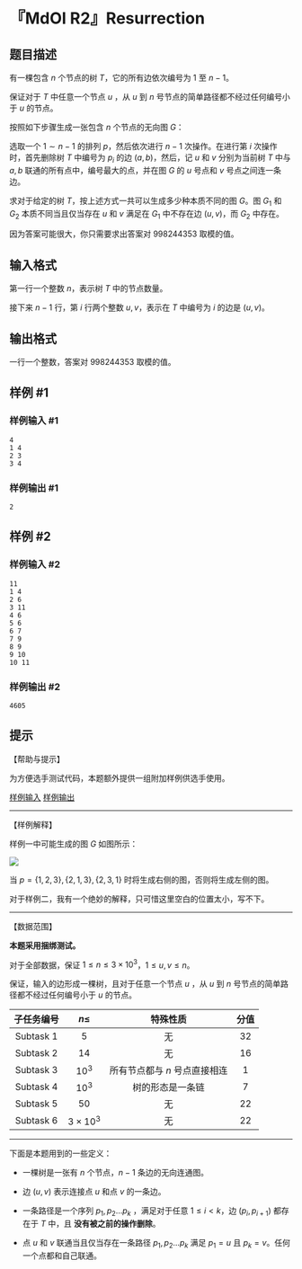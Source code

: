 # 『MdOI R2』Resurrection

## 题目描述

有一棵包含 $n$ 个节点的树 $T$，它的所有边依次编号为 $1$ 至 $n-1$。

保证对于 $T$ 中任意一个节点 $u$ ，从 $u$ 到 $n$ 号节点的简单路径都不经过任何编号小于 $u$ 的节点。

按照如下步骤生成一张包含 $n$ 个节点的无向图 $G$：

选取一个 $1 \sim n-1$ 的排列 $p$，然后依次进行 $n-1$ 次操作。在进行第 $i$ 次操作时，首先删除树 $T$ 中编号为 $p_i$ 的边 $(a,b)$，然后，记 $u$ 和 $v$ 分别为当前树 $T$ 中与 $a,b$ 联通的所有点中，编号最大的点，并在图 $G$ 的 $u$ 号点和 $v$ 号点之间连一条边。

求对于给定的树 $T$，按上述方式一共可以生成多少种本质不同的图 $G$。图 $G_1$ 和 $G_2$ 本质不同当且仅当存在 $u$ 和 $v$ 满足在 $G_1$ 中不存在边 $(u,v)$，而 $G_2$ 中存在。 

因为答案可能很大，你只需要求出答案对 $998244353$ 取模的值。


## 输入格式

第一行一个整数 $n$，表示树 $T$ 中的节点数量。

接下来 $n-1$ 行，第 $i$ 行两个整数 $u,v$，表示在 $T$ 中编号为 $i$ 的边是 $(u,v)$。

## 输出格式

一行一个整数，答案对 $998244353$ 取模的值。

## 样例 #1

### 样例输入 #1
```
4
1 4
2 3
3 4
```

### 样例输出 #1

```
2
```

## 样例 #2

### 样例输入 #2
```
11
1 4
2 6
3 11
4 6
5 6
6 7
7 9
8 9
9 10
10 11
```

### 样例输出 #2

```
4605
```

## 提示

【帮助与提示】

为方便选手测试代码，本题额外提供一组附加样例供选手使用。  

[样例输入](https://www.luogu.com.cn/paste/09anxo5k) [样例输出](https://www.luogu.com.cn/paste/3idipkty)      

---

【样例解释】

样例一中可能生成的图 $G$ 如图所示：

![](https://cdn.luogu.com.cn/upload/image_hosting/aaq591b7.png)

当 $p = \{1,2,3\},\{2,1,3\},\{2,3,1\}$ 时将生成右侧的图，否则将生成左侧的图。

对于样例二，我有一个绝妙的解释，只可惜这里空白的位置太小，写不下。

---

【数据范围】

**本题采用捆绑测试。**

对于全部数据，保证 $1 \leq n \leq 3 \times 10^3$，$1 \leq u,v \leq n$。

保证，输入的边形成一棵树，且对于任意一个节点 $u$ ，从 $u$ 到 $n$ 号节点的简单路径都不经过任何编号小于 $u$ 的节点。

| 子任务编号 | $n\leq$ |         特殊性质          | 分值 |
| :--------: | :-----: | :-----------------------: | :--: |
| Subtask 1  |   $5$   |            无             | $32$ |
| Subtask 2  |  $14$   |            无             | $16$ |
| Subtask 3  | $10^3$  | 所有节点都与 $n$ 号点直接相连 | $1$  |
| Subtask 4  | $10^3$  |     树的形态是一条链      | $7$  |
| Subtask 5  |  $50$   |            无             | $22$ |
| Subtask 6  | $3 \times 10^3$  |            无             | $22$ |

---

下面是本题用到的一些定义：

- 一棵树是一张有 $n$ 个节点，$n-1$ 条边的无向连通图。

- 边 $(u,v)$ 表示连接点 $u$ 和点 $v$ 的一条边。

- 一条路径是一个序列 $p_1,p_2 \ldots p_k$ ，满足对于任意 $1 \leq i < k$，边 $(p_i,p_{i+1})$ 都存在于 $T$ 中，且 **没有被之前的操作删除**。

- 点 $u$ 和 $v$ 联通当且仅当存在一条路径 $p_1,p_2 \ldots p_k$ 满足 $p_1=u$ 且 $p_k=v$。任何一个点都和自己联通。




